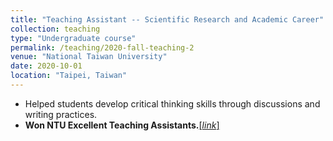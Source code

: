 ```yaml
---
title: "Teaching Assistant -- Scientific Research and Academic Career"
collection: teaching
type: "Undergraduate course"
permalink: /teaching/2020-fall-teaching-2
venue: "National Taiwan University"
date: 2020-10-01
location: "Taipei, Taiwan"
---
```


- Helped students develop critical thinking skills through discussions and writing practices.  
- **Won NTU Excellent Teaching Assistants.**[[*link*]](https://sites.google.com/view/109-1ta/109-1-%E5%82%91%E5%87%BA%E6%95%99%E5%AD%B8%E5%8A%A9%E7%90%86/109-1-c%E9%A1%9E%E5%82%91%E5%87%BA%E6%95%99%E5%AD%B8%E5%8A%A9%E7%90%86?authuser=0#h.erdke917pzqe)